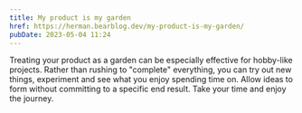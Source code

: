 ```yaml
---
title: My product is my garden
href: https://herman.bearblog.dev/my-product-is-my-garden/
pubDate: 2023-05-04 11:24
---
```


Treating your product as a garden can be especially effective for hobby-like projects. Rather than rushing to "complete" everything, you can try out new things, experiment and see what you enjoy spending time on. Allow ideas to form without committing to a specific end result. Take your time and enjoy the journey.
